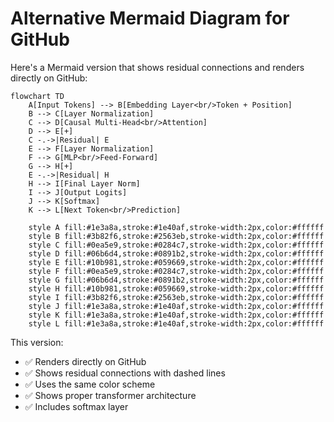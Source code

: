 # Alternative Mermaid Diagram for GitHub

Here's a Mermaid version that shows residual connections and renders directly on GitHub:

```mermaid
flowchart TD
    A[Input Tokens] --> B[Embedding Layer<br/>Token + Position]
    B --> C[Layer Normalization]
    C --> D[Causal Multi-Head<br/>Attention]
    D --> E[+]
    C -.->|Residual| E
    E --> F[Layer Normalization]
    F --> G[MLP<br/>Feed-Forward]
    G --> H[+]
    E -.->|Residual| H
    H --> I[Final Layer Norm]
    I --> J[Output Logits]
    J --> K[Softmax]
    K --> L[Next Token<br/>Prediction]
    
    style A fill:#1e3a8a,stroke:#1e40af,stroke-width:2px,color:#ffffff
    style B fill:#3b82f6,stroke:#2563eb,stroke-width:2px,color:#ffffff
    style C fill:#0ea5e9,stroke:#0284c7,stroke-width:2px,color:#ffffff
    style D fill:#06b6d4,stroke:#0891b2,stroke-width:2px,color:#ffffff
    style E fill:#10b981,stroke:#059669,stroke-width:2px,color:#ffffff
    style F fill:#0ea5e9,stroke:#0284c7,stroke-width:2px,color:#ffffff
    style G fill:#06b6d4,stroke:#0891b2,stroke-width:2px,color:#ffffff
    style H fill:#10b981,stroke:#059669,stroke-width:2px,color:#ffffff
    style I fill:#3b82f6,stroke:#2563eb,stroke-width:2px,color:#ffffff
    style J fill:#1e3a8a,stroke:#1e40af,stroke-width:2px,color:#ffffff
    style K fill:#1e3a8a,stroke:#1e40af,stroke-width:2px,color:#ffffff
    style L fill:#1e3a8a,stroke:#1e40af,stroke-width:2px,color:#ffffff
```

This version:
- ✅ Renders directly on GitHub
- ✅ Shows residual connections with dashed lines
- ✅ Uses the same color scheme
- ✅ Shows proper transformer architecture
- ✅ Includes softmax layer
